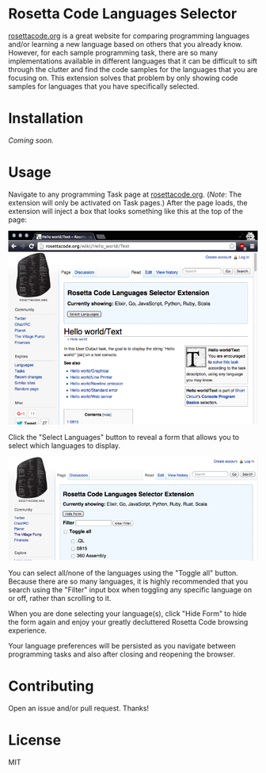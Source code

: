 # Rosetta Code Languages Selector

[rosettacode.org][rosettacode] is a great website for comparing
programming languages and/or learning a new language based on others
that you already know. However, for each sample programming task, there
are so many implementations available in different languages that it can
be difficult to sift through the clutter and find the code samples for
the languages that you are focusing on. This extension solves that
problem by only showing code samples for languages that you have
specifically selected.

# Installation

*Coming soon.*

# Usage

Navigate to any programming Task page at [rosettacode.org][rosettacode].
(*Note*: The extension will only be activated on Task pages.) After the
page loads, the extension will inject a box that looks something like
this at the top of the page:

![Languages Selector Screenshot](images/screenshot-collapsed.png?raw=true)

Click the "Select Languages" button to reveal a form that allows you to
select which languages to display.

![Languages Selector Screenshot](images/screenshot-form.png?raw=true)

You can select all/none of the languages using the "Toggle all" button.
Because there are so many languages, it is highly recommended that you
search using the "Filter" input box when toggling any specific language
on or off, rather than scrolling to it.

When you are done selecting your language(s), click "Hide Form" to hide
the form again and enjoy your greatly decluttered Rosetta Code
browsing experience.

Your language preferences will be persisted as you navigate between
programming tasks and also after closing and reopening the browser.

# Contributing

Open an issue and/or pull request. Thanks!

# License

MIT

[rosettacode]: http://rosettacode.org

